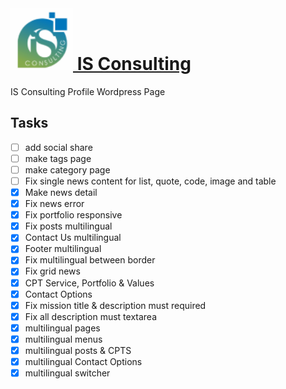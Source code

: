 <h1>
<a href="#">
	<img width="100" height="100" src="wp-content/themes/isconsulting/img/logo-corp.png">
	IS Consulting
</a>
</h1>

IS Consulting Profile Wordpress Page

## Tasks

- [ ] add social share
- [ ] make tags page
- [ ] make category page
- [ ] Fix single news content for list, quote, code, image and table
- [x] Make news detail
- [x] Fix news error
- [x] Fix portfolio responsive
- [x] Fix posts multilingual
- [x] Contact Us multilingual
- [x] Footer multilingual
- [x] Fix multilingual between border
- [x] Fix grid news
- [x] CPT Service, Portfolio & Values
- [x] Contact Options
- [x] Fix mission title & description must required
- [x] Fix all description must textarea
- [x] multilingual pages 
- [x] multilingual menus
- [x] multilingual posts & CPTS
- [x] multilingual Contact Options
- [x] multilingual switcher
